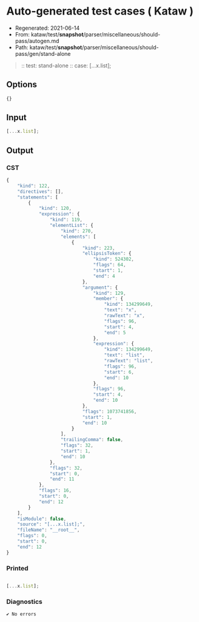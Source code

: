 # Auto-generated test cases ( Kataw )
- Regenerated: 2021-06-14
- From: kataw/test/__snapshot__/parser/miscellaneous/should-pass/autogen.md
- Path: kataw/test/__snapshot__/parser/miscellaneous/should-pass/gen/stand-alone
> :: test: stand-alone
> :: case: [...x.list];
## Options

`````js
{}
`````
## Input

`````js
[...x.list];
`````
## Output

### CST

```javascript
{
    "kind": 122,
    "directives": [],
    "statements": [
        {
            "kind": 120,
            "expression": {
                "kind": 119,
                "elementList": {
                    "kind": 270,
                    "elements": [
                        {
                            "kind": 223,
                            "ellipsisToken": {
                                "kind": 524302,
                                "flags": 64,
                                "start": 1,
                                "end": 4
                            },
                            "argument": {
                                "kind": 129,
                                "member": {
                                    "kind": 134299649,
                                    "text": "x",
                                    "rawText": "x",
                                    "flags": 96,
                                    "start": 4,
                                    "end": 5
                                },
                                "expression": {
                                    "kind": 134299649,
                                    "text": "list",
                                    "rawText": "list",
                                    "flags": 96,
                                    "start": 6,
                                    "end": 10
                                },
                                "flags": 96,
                                "start": 4,
                                "end": 10
                            },
                            "flags": 1073741856,
                            "start": 1,
                            "end": 10
                        }
                    ],
                    "trailingComma": false,
                    "flags": 32,
                    "start": 1,
                    "end": 10
                },
                "flags": 32,
                "start": 0,
                "end": 11
            },
            "flags": 16,
            "start": 0,
            "end": 12
        }
    ],
    "isModule": false,
    "source": "[...x.list];",
    "fileName": "__root__",
    "flags": 0,
    "start": 0,
    "end": 12
}
```

### Printed

```javascript

[...x.list];

```

### Diagnostics

```javascript
✔ No errors
```

